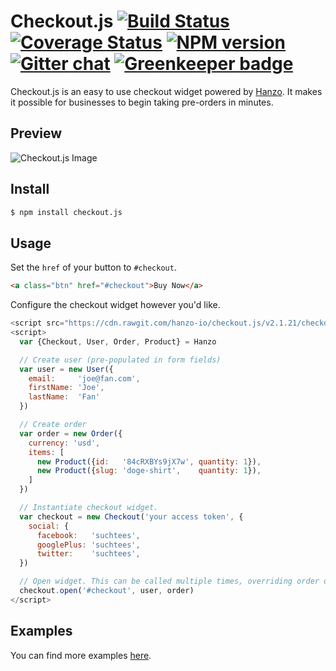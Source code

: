 # Checkout.js  [![Build Status][travis-image]][travis-url] [![Coverage Status][coveralls-image]][coveralls-url] [![NPM version][npm-image]][npm-url]  [![Gitter chat][gitter-image]][gitter-url] [![Greenkeeper badge](https://badges.greenkeeper.io/hanzo-io/checkout.js.svg)](https://greenkeeper.io/)
Checkout.js is an easy to use checkout widget powered by [Hanzo][hanzo]. It makes it possible for businesses to begin taking pre-orders in
minutes.

## Preview
![Checkout.js Image][checkout-image]

## Install
```bash
$ npm install checkout.js
```

## Usage
Set the `href` of your button to `#checkout`.

```html
<a class="btn" href="#checkout">Buy Now</a>
```

Configure the checkout widget however you'd like.

```javascript
<script src="https://cdn.rawgit.com/hanzo-io/checkout.js/v2.1.21/checkout.min.js"></script>
<script>
  var {Checkout, User, Order, Product} = Hanzo

  // Create user (pre-populated in form fields)
  var user = new User({
    email:     'joe@fan.com',
    firstName: 'Joe',
    lastName:  'Fan'
  })

  // Create order
  var order = new Order({
    currency: 'usd',
    items: [
      new Product({id:   '84cRXBYs9jX7w', quantity: 1}),
      new Product({slug: 'doge-shirt',    quantity: 1}),
    ]
  })

  // Instantiate checkout widget.
  var checkout = new Checkout('your access token', {
    social: {
      facebook:   'suchtees',
      googlePlus: 'suchtees',
      twitter:    'suchtees',
  })

  // Open widget. This can be called multiple times, overriding order or user.
  checkout.open('#checkout', user, order)
</script>
```

## Examples
You can find more examples [here][examples].

[checkout-image]:  https://cdn.rawgit.com/hanzo-io/checkout.js/v2.1.21/examples/basic/basic_screenshot.png
[checkout.js]:     https://cdn.rawgit.com/hanzo-io/checkout.js/v2.1.21/checkout.min.js
[hanzo]:           https://hanzo.io
[examples]:        https://github.com/hanzo-io/checkout.js/tree/master/examples

[coveralls-image]: https://img.shields.io/coveralls/hanzo-io/checkout.js.svg
[coveralls-url]:   https://coveralls.io/r/hanzo-io/checkout.js/
[downloads-image]: https://img.shields.io/npm/dm/checkout.js.svg
[downloads-url]:   http://badge.fury.io/js/checkout.js
[gitter-image]:    https://img.shields.io/badge/gitter-join_chat-brightgreen.svg
[gitter-url]:      https://gitter.im/hanzo-io/chat
[npm-image]:       https://img.shields.io/npm/v/checkout.js.svg
[npm-url]:         https://www.npmjs.com/package/checkout.js
[travis-image]:    https://img.shields.io/travis/hanzo-io/checkout.js.svg
[travis-url]:      https://travis-ci.org/hanzo-io/checkout.js
